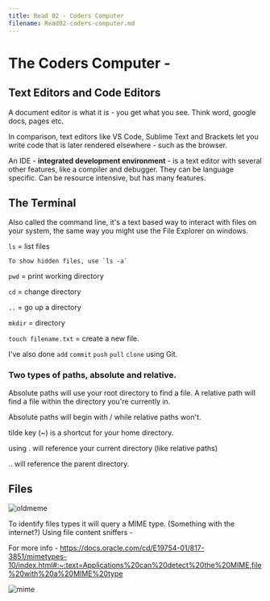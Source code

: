 ```yaml
---
title: Read 02 - Coders Computer
filename: Read02-coders-computer.md
--- 
```

# The Coders Computer - 

## Text Editors and Code Editors

A document editor is what it is - you get what you see. Think word, google docs, pages etc. 

In comparison, text editors like VS Code, Sublime Text and Brackets let you write code that is later rendered elsewhere - such as the browser. 

An IDE - **integrated development environment** - is a text editor with several other features, like a compiler and debugger. They can be language specific. Can be resource intensive, but has many features.  


## The Terminal 

Also called the command line, it's a text based way to interact with files on your system, the same way you might use the File Explorer on windows. 

`ls` = list files

    To show hidden files, use `ls -a`
    
`pwd` = print working directory 

`cd` = change directory

`..` = go up a directory 

`mkdir` = directory

`touch filename.txt` = create a new file.

I've also done `add` `commit` `push` `pull` `clone` using Git. 

### Two types of paths, absolute and relative.

Absolute paths will use your root directory to find a file. A relative path will find a file within the directory you're currently in. 

Absolute paths will begin with / while relative paths won't. 

tilde key (~) is a shortcut for your home directory. 

using . will reference your current directory (like relative paths)

.. will reference the parent directory. 


## Files

![oldmeme](https://i.imgflip.com/77o84q.jpg)

To identify files types it will query a MIME type. (Something with the internet?) Using file content sniffers - 

For more info - https://docs.oracle.com/cd/E19754-01/817-3851/mimetypes-10/index.html#:~:text=Applications%20can%20detect%20the%20MIME,file%20with%20a%20MIME%20type

![mime](https://media.discordapp.net/attachments/859840149483683920/1064612615864733856/AAAAABJRU5ErkJggg.png?width=1248&height=702)



